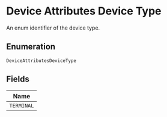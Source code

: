 <!-- Optimized: 2025-10-06 -->
<!-- RPM: 1.6.2.1.1.6.2.1_device-attributes-device-type_20251006 -->
<!-- Session: E2E RPM DNA Application -->
<!-- AOM: RND (Reggie & Dro) -->
<!-- COI: TECHNOLOGY -->
<!-- RPM: HIGH -->
<!-- ACTION: BUILD -->


# Device Attributes Device Type

An enum identifier of the device type.

## Enumeration

`DeviceAttributesDeviceType`

## Fields

| Name |
|  --- |
| `TERMINAL` |
